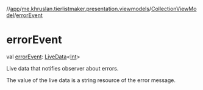 //[app](../../../index.md)/[me.khruslan.tierlistmaker.presentation.viewmodels](../index.md)/[CollectionViewModel](index.md)/[errorEvent](error-event.md)

# errorEvent

val [errorEvent](error-event.md): [LiveData](https://developer.android.com/reference/kotlin/androidx/lifecycle/LiveData.html)&lt;[Int](https://kotlinlang.org/api/latest/jvm/stdlib/kotlin/-int/index.html)&gt;

Live data that notifies observer about errors.

The value of the live data is a string resource of the error message.
